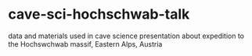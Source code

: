 # cave-sci-hochschwab-talk
data and materials used in cave science presentation about expedition to the Hochswchwab massif, Eastern Alps, Austria
